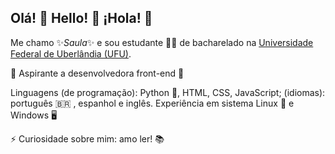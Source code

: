## Olá! 👋 Hello! 👋 ¡Hola! 👋

Me chamo ✨*Saula*✨ e sou estudante :woman_student: de bacharelado na [Universidade Federal de Uberlândia (UFU)](http://www.ufu.br/). 

🌱 Aspirante a desenvolvedora front-end 🔭

Linguagens (de programação): Python :snake:, HTML, CSS, JavaScript; (idiomas): português :brazil: , espanhol e inglês. Experiência em sistema Linux :penguin: e Windows :desktop_computer:

⚡ Curiosidade sobre mim: amo ler! :books:
<!--
**saulacecilia/saulacecilia** is a  _special_  repository because its `README.md` (this file) appears on your GitHub profile.

Here are some ideas to get you started:

-  I’m currently working on ...
-  I’m currently learning ...
- 👯 I’m looking to collaborate on ...
- 🤔 I’m looking for help with ...
- 💬 Ask me about ...
- 📫 How to reach me: ...
- 😄 Pronouns: ...
-  Fun fact: ...
-->
